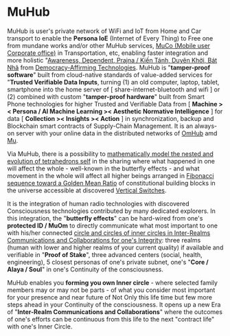 # MuHub

MuHub is user's private network of WiFi and IoT from Home and Car transport to enable the <b>Persona IoE</b> (Internet of Every Thing) to Free one from mundane works and/or other MuHub services, <a href="https://github.com/khaiphong/muco/" target="_blank">MuCo (Mobile user Corporate office)</a> in Transportation, etc, enabling faster integration and more holistic "<a href="https://blog.khaiphong.io/2021/09/awareness.html#Section_1" target="_blank">Awareness, Dependent, Prajna / Kiến Tánh, Duyên Khởi, Bát Nhã</a> from <a href="https://www.state.gov/schedule-the-summit-for-democracy/" target="_blank">Democracy-Affirming Technologies</a>. MuHub is "<b>tamper-proof software</b>" built from cloud-native standards of value-added services for "<b>Trusted Verifiable Data Inputs</b>, turning (1) an old computer, laptop, tablet, smartphone into the home server of [ share-internet-bluetooth and wifi ] or (2) combined with custom "<b>tamper-proof hardware</b>" built from Smart Phone technologies for higher Trusted and Verifiable Data from [ <b>Machine &gt;&lt; Persona / AI Machine Learning &gt;&lt; Aesthetic Normative Intelligence</b> ] for data [ <b>Collection &gt;&lt; Insights  &gt;&lt; Action</b> ] in synchronization, backup and Blockchain smart contracts of Supply-Chain Management. It is an always-on server with your online data in the distributed networks of <a href="https://github.com/khaiphong/omhub/" target="_blank">OmHub</a> amd <a href="https://github.com/khaiphong/mu/" target="_blank">Mu</a>. 

Via MuHub, there is a possibility to <a href="https://www.youtube.com/watch?v=w0ztlIAYTCU" target="_blank">mathematically model the nested and evolution of tetrahedrons self</a> in the sharing where what happened in one will affect the whole - well-known in the butterfly effects - and what movement in the whole will affect all higher beings arranged in <a href="https://blog.khaiphong.io/2021/09/a-light-out-of-darkness.html#Section_2.1" target="_blank">Fibonacci sequence toward a Golden Mean Ratio</a> of constitutional building blocks in the universe accessible at discovered <a href="https://blog.khaiphong.io/2021/09/a-light-out-of-darkness.html#Section_2" target="_blank">Vertical Switches</a>.

It is the integration of human radio technologies with discovered Consciousness technologies contributed by many dedicated explorers. In this integration, the "<b>butterfly effects</b>" can be hard-wired from one's <b>protected ID / MuOm</b> to directly communicate what most important to one with his/her connected <a href="https://blog.khaiphong.io/2021/09/list-of-figures-and-tables.html#Figure_11" target="_blank">circle and circles of inner circles in Inter-Realms Communications and Collaborations for one's Integrity</a>: three realms (human with lower and higher realms of your current quality) if available and verifiable in "<b>Proof of Stake</b>", three advanced centers (social, health, engineering), 5 closest personas of one's private subnet, one's "<b>Core / Alaya / Soul</b>" in one's Continuity of the consciousness.

MuHub enables you <b>forming you own Inner circle</b> - where selected family members may or may not be parts - of what you consider most important for your presence and near future of Not Only this life time but few more steps ahead in your Continuity of the consciousness. It opens up a new Era of "<b>Inter-Realm Communications and Collaborations</b>" where the outcomes of one's efforts can be continuous from this life to the next "contract life" with one's Inner Circle.

